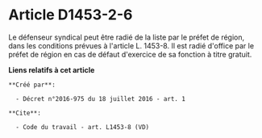 # Article D1453-2-6

Le défenseur syndical peut être radié de la liste par le préfet de région, dans les conditions prévues à l'article L. 1453-8.
Il est radié d'office par le préfet de région en cas de défaut d'exercice de sa fonction à titre gratuit.

**Liens relatifs à cet article**

	**Créé par**:

	  - Décret n°2016-975 du 18 juillet 2016 - art. 1

	**Cite**:

	  - Code du travail - art. L1453-8 (VD)
